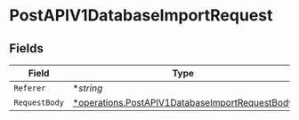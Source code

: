 # PostAPIV1DatabaseImportRequest


## Fields

| Field                                                                                                                  | Type                                                                                                                   | Required                                                                                                               | Description                                                                                                            |
| ---------------------------------------------------------------------------------------------------------------------- | ---------------------------------------------------------------------------------------------------------------------- | ---------------------------------------------------------------------------------------------------------------------- | ---------------------------------------------------------------------------------------------------------------------- |
| `Referer`                                                                                                              | **string*                                                                                                              | :heavy_minus_sign:                                                                                                     | N/A                                                                                                                    |
| `RequestBody`                                                                                                          | [*operations.PostAPIV1DatabaseImportRequestBody](../../../pkg/models/operations/postapiv1databaseimportrequestbody.md) | :heavy_minus_sign:                                                                                                     | N/A                                                                                                                    |